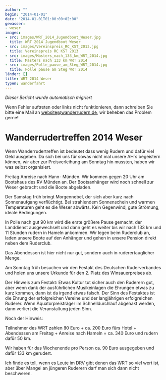 ```yaml
---
author: ""
begin: "2014-01-01"
date: "2014-01-01T01:00:00+02:00"
gewässer:
- weser
images:
- src: images/WRT_2014_Jugendboot_Weser.jpg
  title: WRT 2014 Jugendboot Weser
- src: images/Vereinspreis_RC_KST_2013.jpg
  title: Vereinspreis RC KST 2013
- src: images/Masters_nach_133_km_WRT_2014.jpg
  title: Masters nach 133 km WRT 2014
- src: images/Polle_pause_am_Steg_WRT_2014.jpg
  title: Polle pause am Steg WRT 2014
länder: []
title: WRT 2014 Weser
typen: wanderfahrt
---
```



*Dieser Bericht wurde automatisch migriert*

Wenn Fehler auftreten oder links nicht funktionieren, dann schreiben Sie bitte eine Mail an website@wanderrudern.de, wir beheben das Problem gerne!



# Wanderrudertreffen 2014 Weser


Wenn Wanderrudertreffen ist bedeutet dass wenig Rudern und dafür viel Geld ausgeben. Da sich bei uns für sowas nicht mal unsere AH´s begeistern können, wir aber zur Preisverleihung am Sonntag hin mussten, haben wir was selbst organisiert.

Freitag Anreise nach Hann- Münden. Wir kommen gegen 20 Uhr am Bootshaus des RV Münden an. Der Bootsanhänger wird noch schnell zur Weser gebracht und die Boote abgeladen.

Der Samstag früh bringt Morgennebel, der sich aber kurz nach Sonnenaufgang verflüchtigt. Bei strahlendem Sonnenschein und warmen Temperaturen geht es die Weser abwärts. Kein Gegenwind, gute Strömung, ideale Bedingungen.

In Polle nach gut 90 km wird die erste größere Pause gemacht, der Landdienst ausgewechselt und dann geht es weiter bis wir nach 133 km und 11 Stunden rudern in Hameln ankommen. Wir legen beim Ruderclub an, laden unsere Boote auf den Anhänger und gehen in unsere Pension direkt neben dem Ruderclub.

Das Abendessen ist hier nicht nur gut, sondern auch in ruderertauglicher Menge.

Am Sonntag früh besuchen wir den Festakt des Deutschen Ruderverbandes und holen uns unsere Urkunde für den 2. Platz des Winsauerpreises ab.

Der Hinweis zum Festakt: Etwas Kultur tut sicher auch den Ruderern gut, aber wenn dank der ausführlichen Musikeinlagen die Ehrungen etwas zu kurz kommen, dann ist da irgend etwas falsch. Der Sinn des Festaktes ist die Ehrung der erfolgreichen Vereine und der langjährigen erfolgreichen Ruderer. Wenn Äquatorpreisträger im Schnelldurchlauf abgehakt werden, dann verliert die Veranstaltung jeden Sinn.

Noch der Hinweis:

Teilnehmer des WRT zahlen 80 Euro + ca. 200 Euro fürs Hotel + Abendessen am Freitag + Anreise nach Hameln = ca. 340 Euro und rudern dafür 50 km.

Wir haben für das Wochenende pro Person ca. 90 Euro ausgegeben und dafür 133 km gerudert.

Ich finde es toll, wenn es Leute im DRV gibt denen das WRT so viel wert ist, aber über Mangel an jüngeren Ruderern darf man sich dann nicht beschweren.
